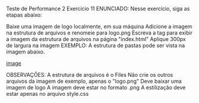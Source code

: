 Teste de Performance 2
Exercício 11
ENUNCIADO:
Nesse exercício, siga as etapas abaixo:

Baixe uma imagem de logo localmente, em sua máquina
Adicione a imagem na estrutura de arquivos e renomeie para logo.png
Escreva a tag para exibir a imagem da estrutura de arquivos na página "index.html"
Aplique 300px de largura na imagem
EXEMPLO:
A estrutura de pastas pode ser vista na imagem abaixo.

[image](tp11.png)

OBSERVAÇÕES:
A estrutura de arquivos é o Files
Não crie os outros arquivos da imagem de exemplo, apenas o "logo.png"
Deve baixar uma imagem de logo
A imagem deve estar no formato .png
A estilização deve estar apenas no arquivo style.css